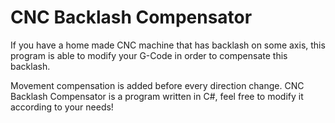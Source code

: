 CNC Backlash Compensator
========================
If you have a home made CNC machine that has backlash on some axis, this program is able to modify your G-Code in order to compensate this backlash.

Movement compensation is added before every direction change.
CNC Backlash Compensator is a program written in C#, feel free to modify it according to your needs!
